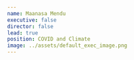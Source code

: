 ```yaml
---
name: Maanasa Mendu
executive: false
director: false
lead: true
position: COVID and Climate
image: ../assets/default_exec_image.png
---
```


